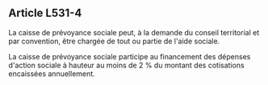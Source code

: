 ## Article L531-4

La caisse de prévoyance sociale peut, à la demande du conseil territorial et par convention, être chargée de
tout ou partie de l'aide sociale.

La caisse de prévoyance sociale participe au financement des dépenses d'action sociale à hauteur au moins de
2 % du montant des cotisations encaissées annuellement.

